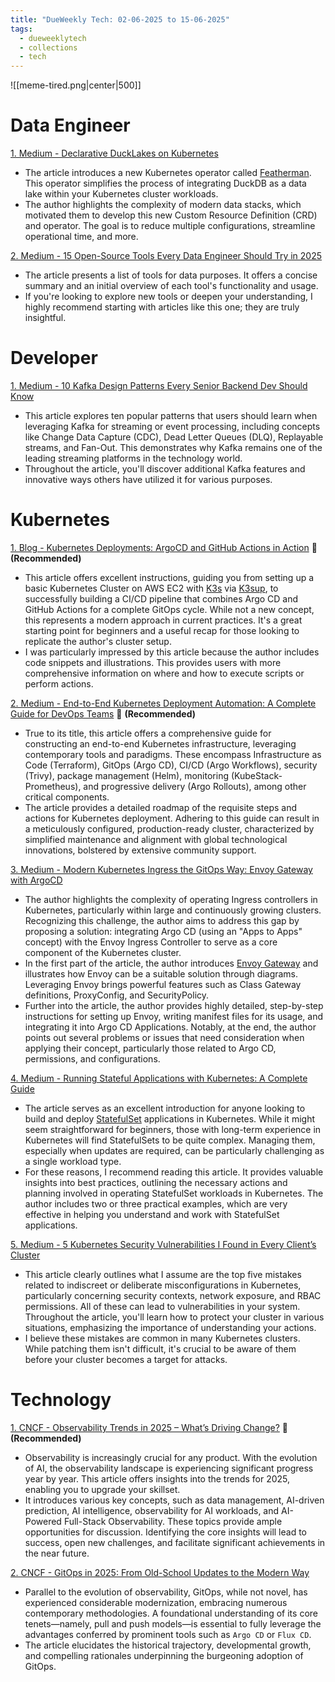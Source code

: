 ```yaml
---
title: "DueWeekly Tech: 02-06-2025 to 15-06-2025"
tags:
  - dueweeklytech
  - collections
  - tech
---
```



![[meme-tired.png|center|500]]

# Data Engineer

[1. Medium - Declarative DuckLakes on Kubernetes](https://medium.com/@tfmv/declarative-ducklakes-on-kubernetes-6044736cf9a9)

- The article introduces a new Kubernetes operator called [Featherman](https://github.com/TFMV/featherman). This operator simplifies the process of integrating DuckDB as a data lake within your Kubernetes cluster workloads.
- The author highlights the complexity of modern data stacks, which motivated them to develop this new Custom Resource Definition (CRD) and operator. The goal is to reduce multiple configurations, streamline operational time, and more.

[2. Medium - 15 Open-Source Tools Every Data Engineer Should Try in 2025](https://medium.com/towards-data-engineering/15-open-source-tools-every-data-engineer-should-try-in-2025-e9698e637de7)

- The article presents a list of tools for data purposes. It offers a concise summary and an initial overview of each tool's functionality and usage.
- If you're looking to explore new tools or deepen your understanding, I highly recommend starting with articles like this one; they are truly insightful.

# Developer

[1. Medium - 10 Kafka Design Patterns Every Senior Backend Dev Should Know](https://medium.com/@codingplainenglish/10-kafka-design-patterns-every-senior-backend-dev-should-know-304a9031cf7b)

- This article explores ten popular patterns that users should learn when leveraging Kafka for streaming or event processing, including concepts like Change Data Capture (CDC), Dead Letter Queues (DLQ), Replayable streams, and Fan-Out. This demonstrates why Kafka remains one of the leading streaming platforms in the technology world.
- Throughout the article, you'll discover additional Kafka features and innovative ways others have utilized it for various purposes.
# Kubernetes

[1. Blog - Kubernetes Deployments: ArgoCD and GitHub Actions in Action](https://jackjapar.com/kubernetes-deployments-argocd-and-github-actions-in-action) 🌟 **(Recommended)**

- This article offers excellent instructions, guiding you from setting up a basic Kubernetes Cluster on AWS EC2 with [K3s](https://k3s.io/) via [K3sup](https://github.com/alexellis/k3sup), to successfully building a CI/CD pipeline that combines Argo CD and GitHub Actions for a complete GitOps cycle. While not a new concept, this represents a modern approach in current practices. It's a great starting point for beginners and a useful recap for those looking to replicate the author's cluster setup.
- I was particularly impressed by this article because the author includes code snippets and illustrations. This provides users with more comprehensive information on where and how to execute scripts or perform actions.

[2. Medium - End-to-End Kubernetes Deployment Automation: A Complete Guide for DevOps Teams](https://medium.com/atmosly/end-to-end-kubernetes-deployment-automation-a-complete-guide-for-devops-teams-d8a073418b8e) 🌟 **(Recommended)**

- True to its title, this article offers a comprehensive guide for constructing an end-to-end Kubernetes infrastructure, leveraging contemporary tools and paradigms. These encompass Infrastructure as Code (Terraform), GitOps (Argo CD), CI/CD (Argo Workflows), security (Trivy), package management (Helm), monitoring (KubeStack-Prometheus), and progressive delivery (Argo Rollouts), among other critical components.
- The article provides a detailed roadmap of the requisite steps and actions for Kubernetes deployment. Adhering to this guide can result in a meticulously configured, production-ready cluster, characterized by simplified maintenance and alignment with global technological innovations, bolstered by extensive community support.

[3. Medium - Modern Kubernetes Ingress the GitOps Way: Envoy Gateway with ArgoCD](https://faun.pub/modern-kubernetes-ingress-the-gitops-way-envoy-gateway-with-argocd-c1bbec4a6a76)

- The author highlights the complexity of operating Ingress controllers in Kubernetes, particularly within large and continuously growing clusters. Recognizing this challenge, the author aims to address this gap by proposing a solution: integrating Argo CD (using an "Apps to Apps" concept) with the Envoy Ingress Controller to serve as a core component of the Kubernetes cluster.
- In the first part of the article, the author introduces [Envoy Gateway](https://gateway.envoyproxy.io/) and illustrates how Envoy can be a suitable solution through diagrams. Leveraging Envoy brings powerful features such as Class Gateway definitions, ProxyConfig, and SecurityPolicy.
- Further into the article, the author provides highly detailed, step-by-step instructions for setting up Envoy, writing manifest files for its usage, and integrating it into Argo CD Applications. Notably, at the end, the author points out several problems or issues that need consideration when applying their concept, particularly those related to Argo CD, permissions, and configurations.

[4. Medium - Running Stateful Applications with Kubernetes: A Complete Guide](https://medium.com/@salwan.mohamed/running-stateful-applications-with-kubernetes-a-complete-guide-8009d8caeeb7)

- The article serves as an excellent introduction for anyone looking to build and deploy [StatefulSet](https://kubernetes.io/docs/concepts/workloads/controllers/statefulset/) applications in Kubernetes. While it might seem straightforward for beginners, those with long-term experience in Kubernetes will find StatefulSets to be quite complex. Managing them, especially when updates are required, can be particularly challenging as a single workload type.
- For these reasons, I recommend reading this article. It provides valuable insights into best practices, outlining the necessary actions and planning involved in operating StatefulSet workloads in Kubernetes. The author includes two or three practical examples, which are very effective in helping you understand and work with StatefulSet applications.

[5. Medium - 5 Kubernetes Security Vulnerabilities I Found in Every Client’s Cluster](https://medium.com/@sridharcloud/5-kubernetes-security-vulnerabilities-i-found-in-every-clients-cluster-395320f50f76)

- This article clearly outlines what I assume are the top five mistakes related to indiscreet or deliberate misconfigurations in Kubernetes, particularly concerning security contexts, network exposure, and RBAC permissions. All of these can lead to vulnerabilities in your system. Throughout the article, you'll learn how to protect your cluster in various situations, emphasizing the importance of understanding your actions.
- I believe these mistakes are common in many Kubernetes clusters. While patching them isn't difficult, it's crucial to be aware of them before your cluster becomes a target for attacks.
# Technology

[1. CNCF - Observability Trends in 2025 – What’s Driving Change?](https://www.cncf.io/blog/2025/03/05/observability-trends-in-2025-whats-driving-change/) 🌟 **(Recommended)**

- Observability is increasingly crucial for any product. With the evolution of AI, the observability landscape is experiencing significant progress year by year. This article offers insights into the trends for 2025, enabling you to upgrade your skillset.
- It introduces various key concepts, such as data management, AI-driven prediction, AI intelligence, observability for AI workloads, and AI-Powered Full-Stack Observability. These topics provide ample opportunities for discussion. Identifying the core insights will lead to success, open new challenges, and facilitate significant achievements in the near future.

[2. CNCF - GitOps in 2025: From Old-School Updates to the Modern Way](https://www.cncf.io/blog/2025/06/09/gitops-in-2025-from-old-school-updates-to-the-modern-way/)

- Parallel to the evolution of observability, GitOps, while not novel, has experienced considerable modernization, embracing numerous contemporary methodologies. A foundational understanding of its core tenets—namely, pull and push models—is essential to fully leverage the advantages conferred by prominent tools such as `Argo CD` or `Flux CD`.
- The article elucidates the historical trajectory, developmental growth, and compelling rationales underpinning the burgeoning adoption of GitOps.